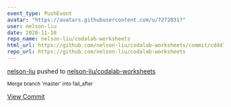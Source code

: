 ```yaml
---
event_type: PushEvent
avatar: "https://avatars.githubusercontent.com/u/7272031?"
user: nelson-liu
date: 2020-11-10
repo_name: nelson-liu/codalab-worksheets
html_url: https://github.com/nelson-liu/codalab-worksheets/commit/cd4d72b91986b394ea006d5f90f5e5e41a2688d9
repo_url: https://github.com/nelson-liu/codalab-worksheets
---
```


<a href='https://github.com/nelson-liu' target='_blank'>nelson-liu</a> pushed to <a href='https://github.com/nelson-liu/codalab-worksheets' target='_blank'>nelson-liu/codalab-worksheets</a>

<small>Merge branch 'master' into fail_after</small>

<a href='https://github.com/nelson-liu/codalab-worksheets/commit/cd4d72b91986b394ea006d5f90f5e5e41a2688d9' target='_blank'>View Commit</a>